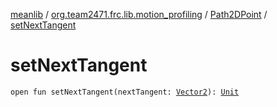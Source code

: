 [meanlib](../../index.md) / [org.team2471.frc.lib.motion_profiling](../index.md) / [Path2DPoint](index.md) / [setNextTangent](./set-next-tangent.md)

# setNextTangent

`open fun setNextTangent(nextTangent: `[`Vector2`](../../org.team2471.frc.lib.math/-vector2/index.md)`): `[`Unit`](https://kotlinlang.org/api/latest/jvm/stdlib/kotlin/-unit/index.html)